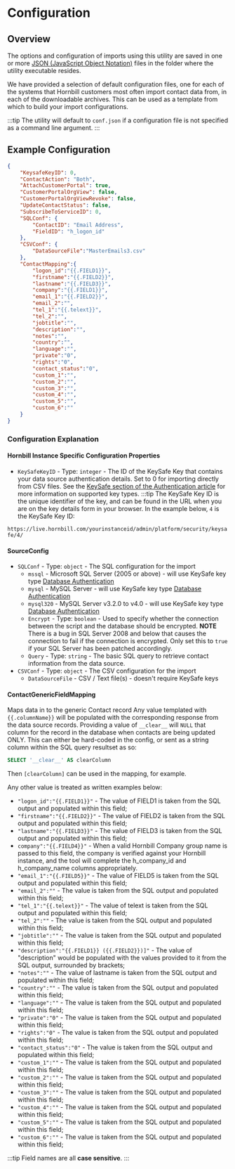 # Configuration

## Overview

The options and configuration of imports using this utility are saved in one or more [JSON (JavaScript Object Notation)](https://www.json.org/json-en.html) files in the folder where the utility executable resides.

We have provided a selection of default configuration files, one for each of the systems that Hornbill customers most often import contact data from, in each of the downloadable archives. This can be used as a template from which to build your import configurations.

:::tip
The utility will default to `conf.json` if a configuration file is not specified as a command line argument.
:::

## Example Configuration

```json
{
    "KeysafeKeyID": 0,
    "ContactAction": "Both",
    "AttachCustomerPortal": true,
    "CustomerPortalOrgView": false,
    "CustomerPortalOrgViewRevoke": false,
    "UpdateContactStatus": false,
    "SubscribeToServiceID": 0,
    "SQLConf": {
        "ContactID": "Email Address",
        "FieldID": "h_logon_id"
    },
    "CSVConf": {
        "DataSourceFile":"MasterEmails3.csv"
    },
    "ContactMapping":{
        "logon_id":"{{.FIELD1}}",
        "firstname":"{{.FIELD2}}",
        "lastname":"{{.FIELD3}}",
        "company":"{{.FIELD1}}",
        "email_1":"{{.FIELD2}}",
        "email_2":"",
        "tel_1":"{{.telext}}",
        "tel_2":"",
        "jobtitle":"",
        "description":"",
        "notes":"",
        "country":"",
        "language":"",
        "private":"0",
        "rights":"0",
        "contact_status":"0",
		"custom_1":"",
		"custom_2":"",
		"custom_3":"",
		"custom_4":"",
		"custom_5":"",
		"custom_6":""
    }
}
```

### Configuration Explanation

#### Hornbill Instance Specific Configuration Properties

- `KeySafeKeyID` - Type: `integer` - The ID of the KeySafe Key that contains your data source authentication details. Set to 0 for importing directly from CSV files. See the [KeySafe section of the Authentication article](/data-imports-guide/assets/authentication#keysafe) for more information on supported key types.
:::tip
The KeySafe Key ID is the unique identifier of the key, and can be found in the URL when you are on the key details form in your browser. In the example below, `4` is the KeySafe Key ID:

`https://live.hornbill.com/yourinstanceid/admin/platform/security/keysafe/4/`

#### SourceConfig

- `SQLConf` - Type: `object` - The SQL configuration for the import
  - `mssql` - Microsoft SQL Server (2005 or above) - will use KeySafe key type [Database Authentication](/data-imports-guide/contacts/authentication#key-type-database-authentication)
  - `mysql` - MySQL Server - will use KeySafe key type [Database Authentication](/data-imports-guide/contacts/authentication#key-type-database-authentication)
  - `mysql320` - MySQL Server v3.2.0 to v4.0 - will use KeySafe key type [Database Authentication](/data-imports-guide/contacts/authentication#key-type-database-authentication)
  - `Encrypt` - Type: `boolean` - Used to specify whether the connection between the script and the database should be encrypted. **NOTE** There is a bug in SQL Server 2008 and below that causes the connection to fail if the connection is encrypted. Only set this to `true` if your SQL Server has been patched accordingly.
  - `Query` - Type: `string` - The basic SQL query to retrieve contact information from the data source.
- `CSVConf` - Type: `object` - The CSV configuration for the import
  - `DataSourceFile` - CSV / Text file(s) - doesn't require KeySafe keys
   
#### ContactGenericFieldMapping

Maps data in to the generic Contact record Any value templated with `{{.columnName}}` will be populated with the corresponding response from the data source records. Providing a value of `__clear__` will `NULL` that column for the record in the database when contacts are being updated ONLY. This can either be hard-coded in the config, or sent as a string column within the SQL query resultset as so:

```sql
SELECT '__clear__' AS clearColumn
``` 

Then `[clearColumn]` can be used in the mapping, for example.

Any other value is treated as written examples below:

* `"logon_id":"{{.FIELD1}}"` - The value of FIELD1 is taken from the SQL output and populated within this field;
* `"firstname":"{{.FIELD2}}"` - The value of FIELD2 is taken from the SQL output and populated within this field;
* `"lastname":"{{.FIELD3}}"` - The value of FIELD3 is taken from the SQL output and populated within this field;
* `company":"{{.FIELD4}}"` - When a valid Hornbill Company group name is passed to this field, the company is verified against your Hornbill instance, and the tool will complete the h_company_id and h_company_name columns appropriately.
* `"email_1":"{{.FIELD5}}"` - The value of FIELD5 is taken from the SQL output and populated within this field;
* `"email_2":""` - The value is taken from the SQL output and populated within this field;
* `"tel_1":"{{.telext}}"` - The value of telext is taken from the SQL output and populated within this field;
* `"tel_2":""` - The value is taken from the SQL output and populated within this field;
* `"jobtitle":""` - The value is taken from the SQL output and populated within this field;
* `"description":"{{.FIELD1}} ({{.FIELD2}})]"` - The value of "description" would be populated with the values provided to it from the SQL output, surrounded by brackets;
* `"notes":""` - The value of lastname is taken from the SQL output and populated within this field;
* `"country":""` - The value  is taken from the SQL output and populated within this field;
* `"language":""` - The value  is taken from the SQL output and populated within this field;
* `"private":"0"` - The value  is taken from the SQL output and populated within this field;
* `"rights":"0"` - The value  is taken from the SQL output and populated within this field;
* `"contact_status":"0"` - The value  is taken from the SQL output and populated within this field;
* `"custom_1":""` - The value  is taken from the SQL output and populated within this field;
* `"custom_2":""` - The value  is taken from the SQL output and populated within this field;
* `"custom_3":""` - The value  is taken from the SQL output and populated within this field;
* `"custom_4":""` - The value  is taken from the SQL output and populated within this field;
* `"custom_5":""` - The value  is taken from the SQL output and populated within this field;
* `"custom_6":""` - The value  is taken from the SQL output and populated within this field;

:::tip
Field names are all **case sensitive**.
:::

